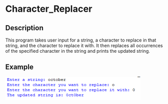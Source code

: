 # Character_Replacer
## Description
This program takes user input for a string, a character to replace in that string, and the character to replace it with. It then replaces all occurrences of the specified character in the string and prints the updated string.
## Example
<img src="example.png">
